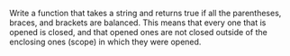 Write a function that takes a string and returns true if all the parentheses, braces, and brackets are balanced. This means that every one that is opened is closed, and that opened ones are not closed outside of the enclosing ones (scope) in which they were opened.
